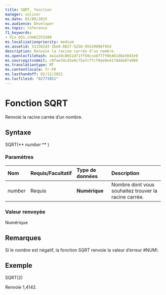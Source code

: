 ```yaml
---
title: SQRT, fonction
manager: soliver
ms.date: 03/09/2015
ms.audience: Developer
ms.topic: reference
f1_keywords:
- Vis_DSS.chm82251500
ms.localizationpriority: medium
ms.assetid: 513302d3-3be8-882f-5258-95529098f95d
description: Renvoie la racine carrée d’un nombre.
ms.openlocfilehash: 4a1a3dc8651d71ff50ccebf77f0b461d8e3043e9
ms.sourcegitcommit: c0fae34cd3a9c75a7cffcf9ae8e417ddde07a989
ms.translationtype: MT
ms.contentlocale: fr-FR
ms.lasthandoff: 02/12/2022
ms.locfileid: "62773851"
---
```

# <a name="sqrt-function"></a>Fonction SQRT

Renvoie la racine carrée d’un nombre. 
  
## <a name="syntax"></a>Syntaxe

SQRT(** *number* ** ) 
  
### <a name="parameters"></a>Paramètres

|**Nom**|**Requis/Facultatif**|**Type de données**|**Description**|
|:-----|:-----|:-----|:-----|
| _number_ <br/> |Requis  <br/> |**Numérique** <br/> |Nombre dont vous souhaitez trouver la racine carrée. |
   
### <a name="return-value"></a>Valeur renvoyée

Numérique
  
## <a name="remarks"></a>Remarques

Si  _le nombre_ est négatif, la fonction SQRT renvoie la valeur d’erreur #NUM!. 
  
## <a name="example"></a>Exemple

SQRT(2) 
  
Renvoie 1,4142. 
  

